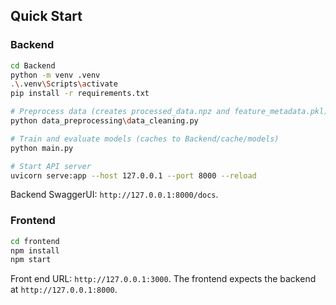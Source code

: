 ## Quick Start

### Backend

```bash
cd Backend
python -m venv .venv
.\.venv\Scripts\activate
pip install -r requirements.txt

# Preprocess data (creates processed_data.npz and feature_metadata.pkl)
python data_preprocessing\data_cleaning.py

# Train and evaluate models (caches to Backend/cache/models)
python main.py

# Start API server
uvicorn serve:app --host 127.0.0.1 --port 8000 --reload
```
Backend SwaggerUI: `http://127.0.0.1:8000/docs`.

### Frontend

```bash
cd frontend
npm install
npm start
```
Front end URL: `http://127.0.0.1:3000`.
The frontend expects the backend at `http://127.0.0.1:8000`.
